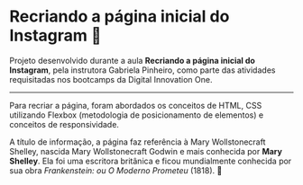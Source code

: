 # Recriando a página inicial do Instagram :camera_flash: 

Projeto desenvolvido durante a aula **Recriando a página inicial do Instagram**, pela instrutora Gabriela Pinheiro, como parte das atividades requisitadas nos bootcamps da Digital Innovation One.

----

Para recriar a página, foram abordados os conceitos de HTML, CSS utilizando Flexbox (metodologia de posicionamento de elementos) e conceitos de responsividade. 

A título de informação, a página faz referência à Mary Wollstonecraft Shelley, nascida Mary Wollstonecraft Godwin e mais conhecida por **Mary Shelley**. Ela foi uma escritora britânica e ficou mundialmente conhecida por sua obra _Frankenstein: ou O Moderno Prometeu_ (1818). :book:

